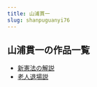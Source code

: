 ```yaml
---
title: 山浦貫一
slug: shanpuguanyi76
---
```


## 山浦貫一の作品一覧

- [新憲法の解説](xinxianfanojies-923)
- [老人退場説](laorentuichangs-618)
